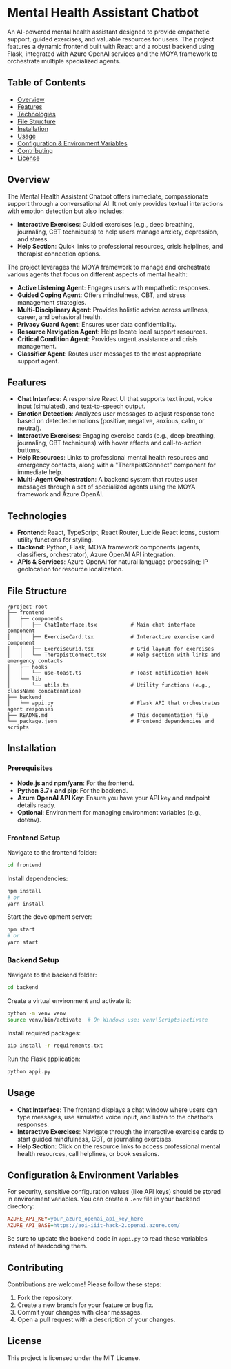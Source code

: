 # Mental Health Assistant Chatbot

An AI-powered mental health assistant designed to provide empathetic support, guided exercises, and valuable resources for users. The project features a dynamic frontend built with React and a robust backend using Flask, integrated with Azure OpenAI services and the MOYA framework to orchestrate multiple specialized agents.

## Table of Contents
- [Overview](#overview)
- [Features](#features)
- [Technologies](#technologies)
- [File Structure](#file-structure)
- [Installation](#installation)
- [Usage](#usage)
- [Configuration & Environment Variables](#configuration--environment-variables)
- [Contributing](#contributing)
- [License](#license)

## Overview
The Mental Health Assistant Chatbot offers immediate, compassionate support through a conversational AI. It not only provides textual interactions with emotion detection but also includes:

- **Interactive Exercises**: Guided exercises (e.g., deep breathing, journaling, CBT techniques) to help users manage anxiety, depression, and stress.
- **Help Section**: Quick links to professional resources, crisis helplines, and therapist connection options.

The project leverages the MOYA framework to manage and orchestrate various agents that focus on different aspects of mental health:

- **Active Listening Agent**: Engages users with empathetic responses.
- **Guided Coping Agent**: Offers mindfulness, CBT, and stress management strategies.
- **Multi-Disciplinary Agent**: Provides holistic advice across wellness, career, and behavioral health.
- **Privacy Guard Agent**: Ensures user data confidentiality.
- **Resource Navigation Agent**: Helps locate local support resources.
- **Critical Condition Agent**: Provides urgent assistance and crisis management.
- **Classifier Agent**: Routes user messages to the most appropriate support agent.

## Features
- **Chat Interface**: A responsive React UI that supports text input, voice input (simulated), and text-to-speech output.
- **Emotion Detection**: Analyzes user messages to adjust response tone based on detected emotions (positive, negative, anxious, calm, or neutral).
- **Interactive Exercises**: Engaging exercise cards (e.g., deep breathing, journaling, CBT techniques) with hover effects and call-to-action buttons.
- **Help Resources**: Links to professional mental health resources and emergency contacts, along with a "TherapistConnect" component for immediate help.
- **Multi-Agent Orchestration**: A backend system that routes user messages through a set of specialized agents using the MOYA framework and Azure OpenAI.

## Technologies
- **Frontend**: React, TypeScript, React Router, Lucide React icons, custom utility functions for styling.
- **Backend**: Python, Flask, MOYA framework components (agents, classifiers, orchestrator), Azure OpenAI API integration.
- **APIs & Services**: Azure OpenAI for natural language processing; IP geolocation for resource localization.

## File Structure
```
/project-root
├── frontend
│   ├── components
│   │   ├── ChatInterface.tsx           # Main chat interface component
│   │   ├── ExerciseCard.tsx            # Interactive exercise card component
│   │   ├── ExerciseGrid.tsx            # Grid layout for exercises
│   │   └── TherapistConnect.tsx        # Help section with links and emergency contacts
│   ├── hooks
│   │   └── use-toast.ts                # Toast notification hook
│   └── lib
│       └── utils.ts                    # Utility functions (e.g., className concatenation)
├── backend
│   └── appi.py                         # Flask API that orchestrates agent responses
├── README.md                           # This documentation file
└── package.json                        # Frontend dependencies and scripts
```

## Installation

### Prerequisites
- **Node.js and npm/yarn**: For the frontend.
- **Python 3.7+ and pip**: For the backend.
- **Azure OpenAI API Key**: Ensure you have your API key and endpoint details ready.
- **Optional**: Environment for managing environment variables (e.g., dotenv).

### Frontend Setup
Navigate to the frontend folder:
```bash
cd frontend
```
Install dependencies:
```bash
npm install
# or
yarn install
```
Start the development server:
```bash
npm start
# or
yarn start
```

### Backend Setup
Navigate to the backend folder:
```bash
cd backend
```
Create a virtual environment and activate it:
```bash
python -m venv venv
source venv/bin/activate  # On Windows use: venv\Scripts\activate
```
Install required packages:
```bash
pip install -r requirements.txt
```
Run the Flask application:
```bash
python appi.py
```

## Usage
- **Chat Interface**: The frontend displays a chat window where users can type messages, use simulated voice input, and listen to the chatbot’s responses.
- **Interactive Exercises**: Navigate through the interactive exercise cards to start guided mindfulness, CBT, or journaling exercises.
- **Help Section**: Click on the resource links to access professional mental health resources, call helplines, or book sessions.

## Configuration & Environment Variables
For security, sensitive configuration values (like API keys) should be stored in environment variables. You can create a `.env` file in your backend directory:
```ini
AZURE_API_KEY=your_azure_openai_api_key_here
AZURE_API_BASE=https://aoi-iiit-hack-2.openai.azure.com/
```
Be sure to update the backend code in `appi.py` to read these variables instead of hardcoding them.

## Contributing
Contributions are welcome! Please follow these steps:
1. Fork the repository.
2. Create a new branch for your feature or bug fix.
3. Commit your changes with clear messages.
4. Open a pull request with a description of your changes.

## License
This project is licensed under the MIT License.

